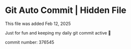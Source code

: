 # Git Auto Commit | Hidden File

This file was added Feb 12, 2025

Just for fun and keeping my daily git commit active 🤪

commit number: 376545
